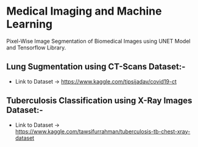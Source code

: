 # Medical Imaging and Machine Learning
Pixel-Wise Image Segmentation of Biomedical Images using UNET Model and Tensorflow Library.

## Lung Sugmentation using CT-Scans Dataset:-
* Link to Dataset -> https://www.kaggle.com/tipsijadav/covid19-ct

## Tuberculosis Classification using X-Ray Images Dataset:-
* Link to Dataset -> https://www.kaggle.com/tawsifurrahman/tuberculosis-tb-chest-xray-dataset 
